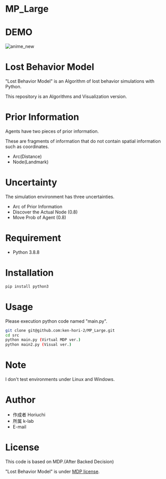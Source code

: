 # MP_Large

# DEMO
<!-- ![anime](https://user-images.githubusercontent.com/73274492/224077391-227578cf-12c9-466d-90f3-515a9ad8ce04.gif) -->
![anime_new](https://user-images.githubusercontent.com/73274492/224292120-a41d18bc-8ffc-493f-adf2-4372afc95529.gif)




# Lost Behavior Model
<!-- （リポジトリ/プロジェクト/OSSなどの名前） -->
 
"Lost Behavior Model" is an Algorithm of lost behavior simulations with Python.

<!-- This repository is an algorithm version. 

The code for visualization is in other repositories. -->

This repository is an Algorithms and Visualization version.

# Prior Information

<!-- These two have only fragmentary information as prior information. -->
<!-- Only the following two fragments of prior information are retained. -->
Agents have two pieces of prior information.

These are fragments of information that do not contain spatial information such as coordinates.

* Arc(Distance)
* Node(Landmark)

# Uncertainty
The simulation environment has three uncertainties.

* Arc of Prior Information
* Discover the Actual Node (0.8)
* Move Prob of Agent (0.8)

<!-- * Actual Node Discovery -->
 
<!-- # DEMO
 
"hoge"の魅力が直感的に伝えわるデモ動画や図解を載せる
 
# Features
 
"hoge"のセールスポイントや差別化などを説明する -->
 
# Requirement
 
<!-- "hoge"を動かすのに必要なライブラリなどを列挙する -->
 
* Python 3.8.8

# Installation
 
<!-- Requirementで列挙したライブラリなどのインストール方法を説明する -->
 
```bash
pip install python3
```
 
# Usage
 
<!-- DEMOの実行方法など、"hoge"の基本的な使い方を説明する -->

Please execution python code named "main.py".
 
```bash
git clone git@github.com:ken-hori-2/MP_Large.git
cd src
python main.py (Virtual MDP ver.)
python main2.py (Visual ver.)
```
 
# Note
 
<!-- 注意点などがあれば書く -->
I don't test environments under Linux and Windows.
 
# Author
 
<!-- 作成情報を列挙する -->
 
* 作成者 Horiuchi
* 所属 k-lab
* E-mail
 
# License

<!-- "MP Large" is under ken. -->
This code is based on MDP.(After Backed Decision)

"Lost Behavior Model" is under [MDP license](https://en.wikipedia.org/wiki/Markov_decision_process).
